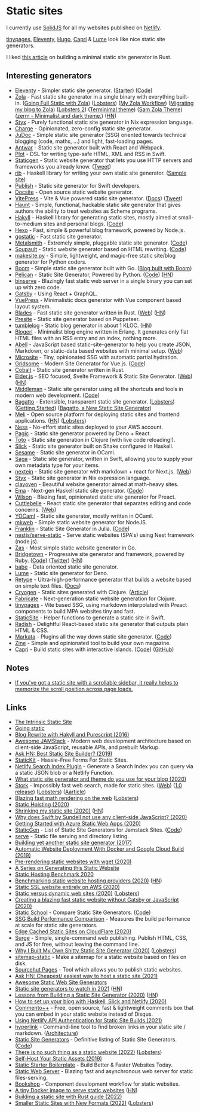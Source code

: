 # Static sites

I currently use [SolidJS](../../programming-languages/javascript/js-libraries/solid.js) for all my websites published on [Netlify](https://www.netlify.com/).

[tinypages](https://github.com/Borrus-sudo/tinypages), [Eleventy](eleventy.md), [Hugo](hugo.md), [Capri](https://capri.build/) & [Lume](https://github.com/lumeland/lume) look like nice static site generators.

I liked [this article](https://sabrinajewson.org/blog/building-this-site) on building a minimal static site generator in Rust.

## Interesting generators

- [Eleventy](https://www.11ty.dev/) - Simpler static site generator. ([Starter](https://eleventail.netlify.com/)) ([Code](https://github.com/11ty/eleventy))
- [Zola](https://github.com/getzola/zola) - Fast static site generator in a single binary with everything built-in. ([Going Full Static with Zola](https://figbert.com/posts/going-full-static/)) ([Lobsters](https://lobste.rs/s/vqvzm9/going_full_static_with_zola)) ([My Zola Workflow](https://0xc45.com/blog/my-zola-workflow/)) ([Migrating my blog to Zola](https://mrkaran.dev/posts/migrating-to-zola/)) ([Lobsters 2](https://lobste.rs/s/byh0mf/migrating_my_blog_zola)) ([Terminimal theme](https://github.com/pawroman/zola-theme-terminimal/)) ([Sam Zola Theme](https://github.com/janbaudisch/zola-sam)) ([zerm - Minimalist and dark theme.](https://github.com/ejmg/zerm)) ([HN](https://news.ycombinator.com/item?id=26357389))
- [Styx](https://styx-static.github.io/styx-site/) - Purely functional static site generator in Nix expression language.
- [Charge](https://github.com/brandonweiss/charge) - Opinionated, zero-config static site generator.
- [JuDoc](https://github.com/tlienart/JuDoc.jl) - Simple static site generator (SSG) oriented towards technical blogging (code, maths, ...) and light, fast-loading pages.
- [Antwar](https://github.com/antwarjs/antwar) - Static site generator built with React and Webpack.
- [Plot](https://github.com/JohnSundell/Plot) - DSL for writing type-safe HTML, XML and RSS in Swift.
- [Staticgen](https://github.com/tj/staticgen) - Static website generator that lets you use HTTP servers and frameworks you already know. ([Tweet](https://twitter.com/tjholowaychuk/status/1303655839341907969))
- [rib](https://github.com/srid/rib) - Haskell library for writing your own static site generator. ([Sample site](https://github.com/srid/rib-sample))
- [Publish](https://github.com/JohnSundell/Publish) - Static site generator for Swift developers.
- [Docsite](https://github.com/txd-team/docsite) - Open source static website generator.
- [VitePress](https://github.com/vuejs/vitepress) - Vite & Vue powered static site generator. ([Docs](https://vitepress.vuejs.org/)) ([Tweet](https://twitter.com/youyuxi/status/1334722653186371586))
- [Haunt](https://dthompson.us/projects/haunt.html) - Simple, functional, hackable static site generator that gives authors the ability to treat websites as Scheme programs.
- [Hakyll](https://jaspervdj.be/hakyll/) - Haskell library for generating static sites, mostly aimed at small-to-medium sites and personal blogs. ([Code](https://github.com/jaspervdj/hakyll))
- [Hexo](https://github.com/hexojs/hexo) - Fast, simple & powerful blog framework, powered by Node.js.
- [gostatic](https://github.com/piranha/gostatic) - Fast static site generator.
- [Metalsmith](https://metalsmith.io/) - Extremely simple, pluggable static site generator. ([Code](https://github.com/segmentio/metalsmith))
- [Soupault](https://soupault.app/) - Static website generator based on HTML rewriting. ([Code](https://github.com/dmbaturin/soupault/))
- [makesite.py](https://github.com/sunainapai/makesite) - Simple, lightweight, and magic-free static site/blog generator for Python coders.
- [Boom](https://github.com/RadhiFadlillah/boom) - Simple static site generator built with Go. ([Blog built with Boom](https://github.com/RadhiFadlillah/blog))
- [Pelican](https://blog.getpelican.com/) - Static Site Generator, Powered by Python. ([Code](https://github.com/getpelican/pelican)) ([HN](https://news.ycombinator.com/item?id=24661299))
- [binserve](https://github.com/mufeedvh/binserve) - Blazingly fast static web server in a single binary you can set up with zero code.
- [Gatsby](https://github.com/gatsbyjs/gatsby) - Using React + GraphQL.
- [VuePress](https://github.com/vuejs/vuepress) - Minimalistic docs generator with Vue component based layout system.
- [Blades](https://github.com/grego/blades) - Fast static site generator written in Rust. ([Web](https://www.getblades.org/)) ([HN](https://news.ycombinator.com/item?id=24760528))
- [Presite](https://github.com/egoist/presite) - Static site generator based on Puppeteer.
- [tumblelog](https://github.com/john-bokma/tumblelog) - Static blog generator in about 1 KLOC. ([HN](https://news.ycombinator.com/item?id=24811499))
- [Blogerl](https://github.com/ferd/blogerl) - Minimalist blog engine written in Erlang. It generates only flat HTML files with an RSS entry and an index, nothing more.
- [Abell](https://github.com/abelljs/abell) - JavaScript based static-site-generator to help you create JSON, Markdown, or static-data based websites with minimal setup. ([Web](https://abelljs.org/))
- [Microsite](https://github.com/natemoo-re/microsite) - Tiny, opinionated SSG with automatic partial hydration.
- [Gridsome](https://gridsome.org/) - Modern Site Generator for Vue.js. ([Code](https://github.com/gridsome/gridsome))
- [Cobalt](https://github.com/cobalt-org/cobalt.rs) - Static site generator written in Rust.
- [Elder.js](https://github.com/Elderjs/elderjs) - SEO focused, Svelte Framework & Static Site Generator. ([Web](https://elderguide.com/tech/elderjs/)) ([HN](https://news.ycombinator.com/item?id=27152785))
- [Middleman](https://middlemanapp.com/) - Static site generator using all the shortcuts and tools in modern web development. ([Code](https://github.com/middleman/middleman))
- [Bagatto](https://sr.ht/~subsetpark/bagatto/) - Extensible, transparent static site generator. ([Lobsters](https://lobste.rs/s/7ibntu/bagatto_extensible_transparent_static)) ([Getting Started](https://bagatto.co/guides/getting-started-with-bagatto.html)) ([Bagatto, a New Static Site Generator](https://blog.zdsmith.com/posts/bagatto-a-new-static-site-generator.html))
- [Meli](https://github.com/getmeli/meli) - Open source platform for deploying static sites and frontend applications. ([HN](https://news.ycombinator.com/item?id=25387157)) ([Lobsters](https://lobste.rs/s/sut9hu/meli_netlify_like_platform_for_deploying))
- [Ness](https://github.com/nessjs/ness) - No-effort static sites deployed to your AWS account.
- [Pagic](https://github.com/xcatliu/pagic) - Static site generator powered by Deno + React.
- [Toto](https://github.com/metasoarous/toto) - Static site generation in Clojure (with live code reloading!).
- [Slick](https://github.com/ChrisPenner/Slick) - Static site generator built on Shake configured in Haskell.
- [Sesame](https://github.com/patricoferris/sesame) - Static site generator in OCaml.
- [Saga](https://github.com/loopwerk/Saga) - Static site generator, written in Swift, allowing you to supply your own metadata type for your items.
- [nextein](https://github.com/elmasse/nextein) - Static site generator with markdown + react for Next.js. ([Web](https://nextein.elmasse.io/))
- [Styx](https://github.com/styx-static/styx) - Static site generator in Nix expression language.
- [clayoven](https://github.com/artagnon/clayoven) - Beautiful website generator aimed at math-heavy sites.
- [Ema](https://ema.srid.ca/) - Next-gen Haskell static site generator. ([Code](https://github.com/srid/ema))
- [Wilson](https://github.com/wilsonjs/wilson) - Blazing fast, opinionated static site generator for Preact.
- [Cuttlebelle](https://github.com/cuttlebelle/cuttlebelle) - React static site generator that separates editing and code concerns. ([Web](https://cuttlebelle.com/))
- [YOCaml](https://github.com/xhtmlboi/yocaml) - Static site generator, mostly written in OCaml.
- [mkweb](https://github.com/rsms/mkweb) - Simple static website generator for NodeJS.
- [Franklin](https://franklinjl.org/) - Static Site Generator in Julia. ([Code](https://github.com/tlienart/Franklin.jl))
- [nestjs/serve-static](https://github.com/nestjs/serve-static) - Serve static websites (SPA's) using Nest framework (node.js).
- [Zas](https://github.com/imdario/zas) - Most simple static website generator in Go.
- [Bridgetown](https://www.bridgetownrb.com/) - Progressive site generator and framework, powered by Ruby. ([Code](https://github.com/bridgetownrb/bridgetown)) ([Twitter](https://twitter.com/bridgetownrb)) ([HN](https://news.ycombinator.com/item?id=30716727))
- [babe](https://github.com/askonomm/babe) - Data oriented static site generator.
- [Lume](https://github.com/lumeland/lume) - Static site generator for Deno.
- [Retype](https://github.com/retypeapp/retype) - Ultra-high-performance generator that builds a website based on simple text files. ([Docs](https://retype.com/))
- [Cryogen](http://cryogenweb.org/) - Static sites generated with Clojure. ([Article](https://freeston.me/posts/2021-11-29-new-site-generator/))
- [Fabricate](https://github.com/fabricate-site/fabricate) - Next-generation static website generation for Clojure.
- [tinypages](https://github.com/Borrus-sudo/tinypages) - Vite based SSG, using markdown interpolated with Preact components to build MPA websites tiny and fast.
- [StaticSite](https://github.com/objcio/StaticSite) - Helper functions to generate a static site in Swift.
- [Radish](https://github.com/jakelazaroff/radish) - Delightful React-based static site generator that outputs plain HTML & CSS.
- [Markata](https://markata.dev/) - Plugins all the way down static site generator. ([Code](https://github.com/WaylonWalker/markata))
- [Zine](https://github.com/zineland/zine) - Simple and opinionated tool to build your own magazine.
- [Capri](https://capri.build/) - Build static sites with interactive islands. ([Code](https://github.com/capri-js/capri)) ([GitHub](https://github.com/capri-js))

## Notes

- [If you've got a static site with a scrollable sidebar, it really helps to memorize the scroll position across page loads.](https://twitter.com/hakimel/status/1262337065670316033)

## Links

- [The Intrinsic Static Site](https://brandur.org/aws-intrinsic-static)
- [Going static](https://brandur.org/fragments/going-static)
- [Blog Rewrite with Hakyll and Purescript (2016)](https://blog.jle.im/entry/blog-rewrite-with-hakyll-and-purescript.html)
- [Awesome JAMStack](https://github.com/automata/awesome-jamstack) - Modern web development architecture based on client-side JavaScript, reusable APIs, and prebuilt Markup.
- [Ask HN: Best Static Site Builder? (2019)](https://news.ycombinator.com/item?id=21616149)
- [StaticKit](https://statickit.com/) - Hassle-Free Forms For Static Sites.
- [Netlify Search Index Plugin](https://github.com/sw-yx/netlify-plugin-search-index) - Generate a Search Index you can query via a static JSON blob or a Netlify Function.
- [What static site generator and theme do you use for your blog (2020)](https://lobste.rs/s/h491m8/what_static_site_generator_theme_do_you)
- [Stork](https://github.com/jameslittle230/stork) - Impossibly fast web search, made for static sites. ([Web](https://stork-search.net/)) ([1.0 release](https://jameslittle.me/blog/2020/one-year-of-stork/)) ([Lobsters](https://lobste.rs/s/fagsxa/stork_turns_one_building_search_tool_for)) ([Aarticle](https://blog.fission.codes/stork-search-james-little/))
- [Blazing fast math rendering on the web](http://bollu.github.io/#blazing-fast-math-rendering-on-the-web) ([Lobsters](https://lobste.rs/s/bhykd6/blazing_fast_math_rendering_on_web))
- [Static Hoisting (2020)](https://rauchg.com/2020/static-hoisting)
- [Shrinking my static site (2020)](https://hampton.pw/posts/shrinking-this-sites-docker-image/) ([HN](https://news.ycombinator.com/item?id=23058289))
- [Why does Swift by Sundell not use any client-side JavaScript? (2020)](https://www.swiftbysundell.com/special/javascript-free/)
- [Getting Started with Azure Static Web Apps (2020)](https://blog.codewithdan.com/getting-started-with-azure-static-web-apps/)
- [StaticGen](https://www.staticgen.com/) - List of Static Site Generators for Jamstack Sites. ([Code](https://github.com/netlify/staticgen))
- [serve](https://github.com/vercel/serve) - Static file serving and directory listing.
- [Building yet another static site generator (2017)](https://h3rald.com/articles/hastysite/)
- [Automatic Website Deployment With Docker and Google Cloud Build (2019)](https://blog.theincredibleholk.org/blog/2019/10/13/automatic-website-deployment-with-docker-and-google-cloud-build/)
- [Pre-rendering static websites with wget (2020)](https://apex.sh/blog/post/pre-render-wget/)
- [A Series on Generating this Static Website](https://soap.coffee/~lthms/cleopatra.html)
- [Static Hosting Benchmark 2020](https://www.pierbover.com/posts/static-hosting-benchmark-2020/)
- [Benchmarking static website hosting providers (2020)](https://www.savjee.be/2020/05/benchmarking-static-website-hosting-providers/) ([HN](https://news.ycombinator.com/item?id=24683403))
- [Static SSL website entirely on AWS (2020)](https://mathieuhendey.com/2020/10/static-ssl-website-entirely-on-aws/)
- [Static versus dynamic web sites (2020)](http://john.ankarstrom.se/html2/) ([Lobsters](https://lobste.rs/s/okyfet/static_versus_dynamic_web_sites))
- [Creating a blazing fast static website without Gatsby or JavaScript (2020)](https://bennetthardwick.com/blog/creating-a-blazingly-fast-blog-without-js-or-gatsby/)
- [Static School](https://staticschool.com/) - Compare Static Site Generators. ([Code](https://github.com/errata-ai/static-school))
- [SSG Build Performance Comparison](https://github.com/seancdavis/ssg-build-performance-tests) - Measures the build performance at scale for static site generators.
- [Edge Cached Static Sites on CloudFlare (2020)](https://hugotunius.se/2020/01/01/edge-cached-static-sites-on-cloudflare.html)
- [Surge](https://surge.sh/) - Simple, single-command web publishing. Publish HTML, CSS, and JS for free, without leaving the command line.
- [Why I Built My Own Shitty Static Site Generator (2020)](https://erikwinter.nl/articles/2020/why-i-built-my-own-shitty-static-site-generator/) ([Lobsters](https://lobste.rs/s/uacznf/why_i_built_my_own_shitty_static_site))
- [sitemap-static](https://github.com/tmcw/sitemap-static) - Make a sitemap for a static website based on files on disk.
- [Sourcehut Pages](https://srht.site/) - Tool which allows you to publish static websites.
- [Ask HN: Cheapest/ easiest way to host a static site (2021)](https://news.ycombinator.com/item?id=26594242)
- [Awesome Static Web Site Generators](https://github.com/myles/awesome-static-generators)
- [Static site generators to watch in 2021](https://www.netlify.com/blog/2021/06/02/10-static-site-generators-to-watch-in-2021/) ([HN](https://news.ycombinator.com/item?id=27428062))
- [Lessons from Building a Static Site Generator (2020)](https://nicholasreese.com/lessons-from-building-a-static-site-generator/) ([HN](https://news.ycombinator.com/item?id=27687899))
- [How to set up your blog with Haskell, Slick and Netlify (2020)](https://luctielen.com/posts/how_to_setup_blog_with_haskell_slick_and_netlify/)
- [Commento++](https://github.com/souramoo/commentoplusplus) - Free, open source, fast & lightweight comments box that you can embed in your static website instead of Disqus.
- [Using Netlify API Authentication for Static Site Builds (2021)](https://den.dev/blog/api-authentication-netlify-builds/)
- [hyperlink](https://github.com/untitaker/hyperlink) - Command-line tool to find broken links in your static site / markdown. ([Architecture](https://github.com/untitaker/hyperlink/blob/main/docs/architecture.md))
- [Static Site Generators](https://staticsitegenerators.net/) - Definitive listing of Static Site Generators. ([Code](https://github.com/bevry/staticsitegenerators-list))
- [There is no such thing as a static website (2022)](https://blog.wesleyac.com/posts/no-static-websites) ([Lobsters](https://lobste.rs/s/itcl7j/there_is_no_such_thing_as_static_website))
- [Self-Host Your Static Assets (2019)](https://csswizardry.com/2019/05/self-host-your-static-assets/)
- [Static Starter Boilerplate](https://www.staticstarter.com/) - Build Better & Faster Websites Today.
- [Static Web Server](https://github.com/joseluisq/static-web-server) - Blazing fast and asynchronous web server for static files-serving.
- [Bookshop](https://github.com/CloudCannon/bookshop) - Component development workflow for static websites.
- [A tiny Docker image to serve static websites](https://lipanski.com/posts/smallest-docker-image-static-website) ([HN](https://news.ycombinator.com/item?id=31003395))
- [Building a static site with Rust guide (2022)](https://sabrinajewson.org/blog/building-this-site)
- [Smaller Static Sites with New Formats (2022)](https://hypirion.com/musings/smaller-static-sites-with-new-formats) ([Lobsters](https://lobste.rs/s/ufd2p4/smaller_static_sites_with_new_formats))
